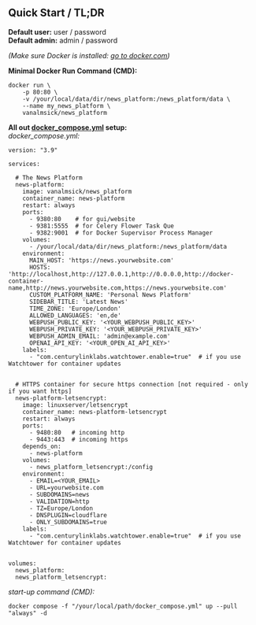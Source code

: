 ## Quick Start / TL;DR

**Default user:** user / password  
**Default admin:** admin / password

_(Make sure Docker is installed: [go to docker.com](https://www.docker.com/get-started/))_

**Minimal Docker Run Command (CMD):**

```
docker run \
    -p 80:80 \
    -v /your/local/data/dir/news_platform:/news_platform/data \
    --name my_news_platform \
    vanalmsick/news_platform
```

**All out [docker_compose.yml](https://github.com/vanalmsick/news_platform/blob/main//docker_compose.yml.template)
setup:**  
_docker_compose.yml:_

```
version: "3.9"

services:

  # The News Platform
  news-platform:
    image: vanalmsick/news_platform
    container_name: news-platform
    restart: always
    ports:
      - 9380:80    # for gui/website
      - 9381:5555  # for Celery Flower Task Que
      - 9382:9001  # for Docker Supervisor Process Manager
    volumes:
      - /your/local/data/dir/news_platform:/news_platform/data
    environment:
      MAIN_HOST: 'https://news.yourwebsite.com'
      HOSTS: 'http://localhost,http://127.0.0.1,http://0.0.0.0,http://docker-container-name,http://news.yourwebsite.com,https://news.yourwebsite.com'
      CUSTOM_PLATFORM_NAME: 'Personal News Platform'
      SIDEBAR_TITLE: 'Latest News'
      TIME_ZONE: 'Europe/London'
      ALLOWED_LANGUAGES: 'en,de'
      WEBPUSH_PUBLIC_KEY: '<YOUR_WEBPUSH_PUBLIC_KEY>'
      WEBPUSH_PRIVATE_KEY: '<YOUR_WEBPUSH_PRIVATE_KEY>'
      WEBPUSH_ADMIN_EMAIL: 'admin@example.com'
      OPENAI_API_KEY: '<YOUR_OPEN_AI_API_KEY>'
    labels:
      - "com.centurylinklabs.watchtower.enable=true"  # if you use Watchtower for container updates


  # HTTPS container for secure https connection [not required - only if you want https]
  news-platform-letsencrypt:
    image: linuxserver/letsencrypt
    container_name: news-platform-letsencrypt
    restart: always
    ports:
      - 9480:80   # incoming http
      - 9443:443  # incoming https
    depends_on:
      - news-platform
    volumes:
      - news_platform_letsencrypt:/config
    environment:
      - EMAIL=<YOUR_EMAIL>
      - URL=yourwebsite.com
      - SUBDOMAINS=news
      - VALIDATION=http
      - TZ=Europe/London
      - DNSPLUGIN=cloudflare
      - ONLY_SUBDOMAINS=true
    labels:
      - "com.centurylinklabs.watchtower.enable=true"  # if you use Watchtower for container updates


volumes:
  news_platform:
  news_platform_letsencrypt:
```

_start-up command (CMD):_

```
docker compose -f "/your/local/path/docker_compose.yml" up --pull "always" -d
```
